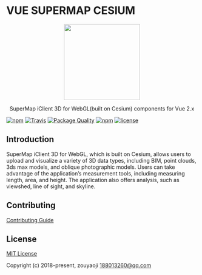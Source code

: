 # VUE SUPERMAP CESIUM

<p align="center"><img src="//lauxb.github.io/vue-cesium-supermap/favicon.png" width="200px"></p>

<p align="center">SuperMap iClient 3D for WebGL(built on Cesium) components for Vue 2.x</p>

[![npm](https://img.shields.io/npm/v/vue-cesium-supermap.svg)]()
[![Travis](https://img.shields.io/travis/zouyaoji/vue-cesium-supermap.svg)]()
[![Package Quality](http://npm.packagequality.com/shield/vue-cesium-supermap.svg)](http://packagequality.com/#?package=vue-cesium-supermap)
[![npm](https://img.shields.io/npm/dm/vue-cesium-supermap.svg)]()
[![license](https://img.shields.io/github/license/zouyaoji/vue-cesium-supermap.svg)]()

## Introduction

SuperMap iClient 3D for WebGL, which is built on Cesium, allows users to upload and visualize a variety of 3D data types, including BIM, point clouds, 3ds max models, and oblique photographic models. Users can take advantage of the application’s measurement tools, including measuring length, area, and height. The application also offers analysis, such as viewshed, line of sight, and skyline.

## Contributing

[Contributing Guide](https://github.com/zouyaoji/vue-cesium-supermap/blob/master/CONTRIBUTING.md)

## License

[MIT License](https://opensource.org/licenses/MIT)

Copyright (c) 2018-present, zouyaoji <188013260@qq.com>
